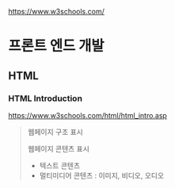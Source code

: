 https://www.w3schools.com/

# 프론트 엔드 개발 

## HTML 

### HTML Introduction 
https://www.w3schools.com/html/html_intro.asp

 > 웹페이지 구조 표시 
 > 
 > 웹페이지 콘텐츠 표시 
 >  - 텍스트 콘텐츠 
 >  - 멀티미디어 콘텐츠 : 이미지, 비디오, 오디오 


